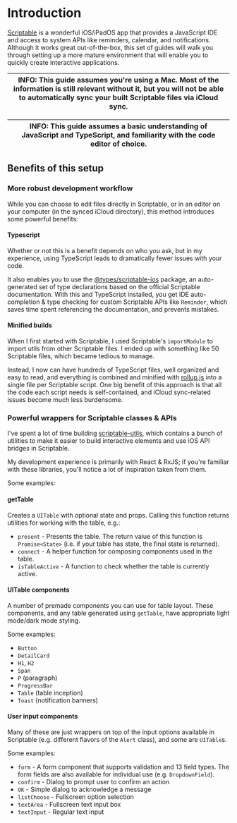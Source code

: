 # Introduction

[Scriptable](https://scriptable.app/) is a wonderful iOS/iPadOS app that provides a JavaScript IDE and access to system APIs like reminders, calendar, and notifications. Although it works great out-of-the-box, this set of guides will walk you through setting up a more mature environment that will enable you to quickly create interactive applications.

| INFO: This guide assumes you're using a Mac. Most of the information is still relevant without it, but you will not be able to automatically sync your built Scriptable files via iCloud sync. |
| ---------------------------------------------------------------------------------------------------------------------------------------------------------------------------------------------- |

| INFO: This guide assumes a basic understanding of JavaScript and TypeScript, and familiarity with the code editor of choice. |
| ---------------------------------------------------------------------------------------------------------------------------- |

## Benefits of this setup

### More robust development workflow

While you can choose to edit files directly in Scriptable, or in an editor on your computer (in the synced iCloud directory), this method introduces some powerful benefits:

#### Typescript

Whether or not this is a benefit depends on who you ask, but in my experience, using TypeScript leads to dramatically fewer issues with your code.

It also enables you to use the [@types/scriptable-ios](https://www.npmjs.com/package/@types/scriptable-ios) package, an auto-generated set of type declarations based on the official Scriptable documentation. With this and TypeScript installed, you get IDE auto-completion & type checking for custom Scriptable APIs like `Reminder`, which saves time spent referencing the documentation, and prevents mistakes.

#### Minified builds

When I first started with Scriptable, I used Scriptable's `importModule` to import utils from other Scriptable files. I ended up with something like 50 Scriptable files, which became tedious to manage.

Instead, I now can have hundreds of TypeScript files, well organized and easy to read, and everything is combined and minified with [rollup.js](https://rollupjs.org/) into a single file per Scriptable script. One big benefit of this approach is that all the code each script needs is self-contained, and iCloud sync-related issues become much less burdensome.

### Powerful wrappers for Scriptable classes & APIs

I've spent a lot of time building [scriptable-utils](https://www.npmjs.com/package/scriptable-utils), which contains a bunch of utilities to make it easier to build interactive elements and use iOS API bridges in Scriptable.

My development experience is primarily with React & RxJS; if you're familiar with these libraries, you'll notice a lot of inspiration taken from them.

Some examples:

#### getTable

Creates a `UITable` with optional state and props. Calling this function returns utilities for working with the table, e.g.:

- `present` - Presents the table. The return value of this function is `Promise<State>` (i.e. if your table has state, the final state is returned).
- `connect` - A helper function for composing components used in the table.
- `isTableActive` - A function to check whether the table is currently active.

#### UITable components

A number of premade components you can use for table layout. These components, and any table generated using `getTable`, have appropriate light mode/dark mode styling.

Some examples:

- `Button`
- `DetailCard`
- `H1`, `H2`
- `Span`
- `P` (paragraph)
- `ProgressBar`
- `Table` (table inception)
- `Toast` (notification banners)

#### User input components

Many of these are just wrappers on top of the input options available in Scriptable (e.g. different flavors of the `Alert` class), and some are `UITable`s.

Some examples:

- `form` - A form component that supports validation and 13 field types. The form fields are also available for individual use (e.g. `DropdownField`).
- `confirm` - Dialog to prompt user to confirm an action
- `OK` - Simple dialog to acknowledge a message
- `listChoose` - Fullscreen option selection
- `textArea` - Fullscreen text input box
- `textInput` - Regular text input
